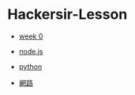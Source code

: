 # Hackersir-Lesson

* [week 0](https://hackmd.io/7NCdZUM0R-SWirP8Mvlj4g)

* [node.js](https://hackmd.io/Y9k_euWFSMut3UKlEx6OAQ)

* [python](https://hackmd.io/@cjchengtw/S1qSEzclH)

* [網路](https://hackmd.io/@cjchengtw/HJxLPM5lH)

